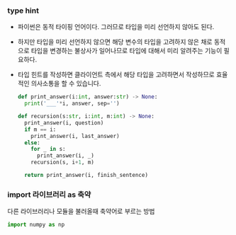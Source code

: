 ### type hint

- 파이썬은 동적 타이핑 언어이다. 그러므로 타입을 미리 선언하지 않아도 된다.
- 하지만 타입을 미리 선언하지 않으면 해당 변수의 타입을 고려하지 않은 채로 동적으로 타입을 변경하는 불상사가 일어나므로 타입에 대해서 미리 알려주는 기능이 필요하다.
- 타입 힌트를 작성하면 클라이언트 측에서 해당 타입을 고려하면서 작성하므로 효율적인 의사소통을 할 수 있습니다.

  ```python
  def print_answer(i:int, answer:str) -> None:
    print('___'*i, answer, sep='')

  def recursion(s:str, i:int, m:int) -> None:
    print_answer(i, question)
    if m == i:
      print_answer(i, last_answer)
    else:
      for _ in s:
        print_answer(i, _)
      recursion(s, i+1, m)

    return print_answer(i, finish_sentence)
  ```

### import 라이브러리 as 축약

다른 라이브러리나 모듈을 불러올때 축약어로 부르는 방법

```python
import numpy as np
```

